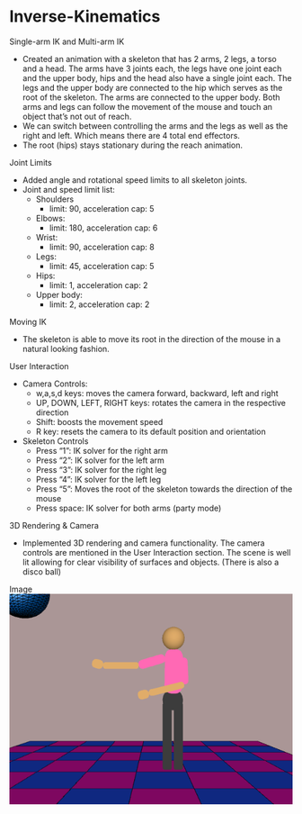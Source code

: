 # Inverse-Kinematics

Single-arm IK and Multi-arm IK
* Created an animation with a skeleton that has 2 arms, 2 legs, a torso and a head. The arms have 3 joints each, the legs have one joint each and the upper body, hips and the head also have a single joint each. The legs and the upper body are connected to the hip which serves as the root of the skeleton. The arms are connected to the upper body. Both arms and legs can follow the movement of the mouse and touch an object that’s not out of reach.
* We can switch between controlling the arms and the legs as well as the right and left. Which means there are 4 total end effectors.
* The root (hips) stays stationary during the reach animation.

Joint Limits
* Added angle and rotational speed limits to all skeleton joints.
* Joint and speed limit list:
   * Shoulders
      * limit: 90, acceleration cap: 5  
   * Elbows:
      * limit: 180, acceleration cap: 6  
   * Wrist:
      * limit: 90, acceleration cap: 8
   * Legs:
      * limit: 45, acceleration cap: 5  
   * Hips:
      * limit: 1, acceleration cap: 2  
   * Upper body:
      * limit: 2, acceleration cap: 2

Moving IK
* The skeleton is able to move its root in the direction of the mouse in a natural looking fashion.

User Interaction
* Camera Controls:
   * w,a,s,d keys: moves the camera forward, backward, left and right
   * UP, DOWN, LEFT, RIGHT keys: rotates the camera in the respective direction
   * Shift: boosts the movement speed
   * R key: resets the camera to its default position and orientation
* Skeleton Controls
   * Press “1”: IK solver for the right arm
   * Press “2”: IK solver for the left arm
   * Press “3”: IK solver for the right leg
   * Press “4”: IK solver for the left leg
   * Press “5”: Moves the root of the skeleton towards the direction of the mouse
   * Press space: IK solver for both arms (party mode)


3D Rendering & Camera
* Implemented 3D rendering and camera functionality. The camera controls are mentioned in the User Interaction section. The scene is well lit allowing for clear visibility of surfaces and objects. (There is also a disco ball)


Image
![IK](ik.png)
